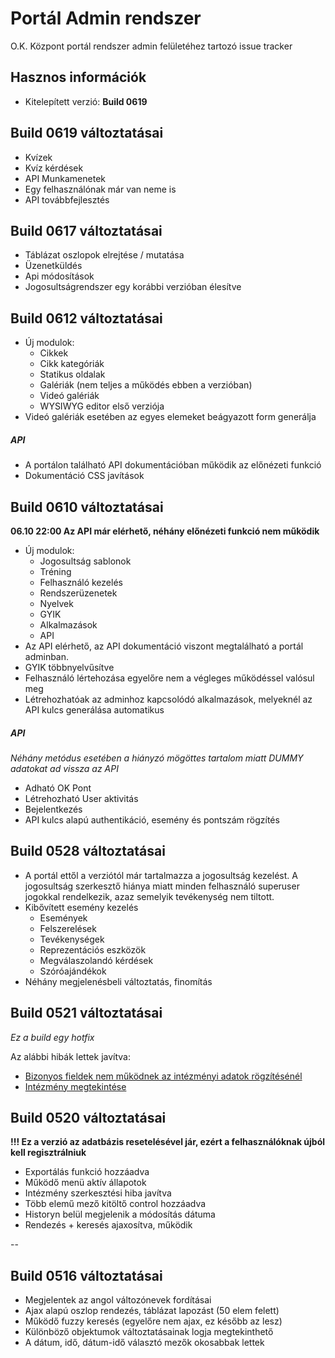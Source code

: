 Portál Admin rendszer
=========================

O.K. Központ portál rendszer admin felületéhez tartozó issue tracker

## Hasznos információk
* Kitelepített verzió: **Build 0619**

## Build 0619 változtatásai

- Kvízek
- Kvíz kérdések
- API Munkamenetek
- Egy felhasználónak már van neme is
- API továbbfejlesztés

## Build 0617 változtatásai

- Táblázat oszlopok elrejtése / mutatása
- Üzenetküldés
- Api módosítások
- Jogosultságrendszer egy korábbi verzióban élesítve

## Build 0612 változtatásai

- Új modulok:
  * Cikkek
  * Cikk kategóriák
  * Statikus oldalak
  * Galériák (nem teljes a működés ebben a verzióban)
  * Videó galériák
  * WYSIWYG editor első verziója
- Videó galériák esetében az egyes elemeket beágyazott form generálja

##### API

- A portálon található API dokumentációban működik az előnézeti funkció
- Dokumentáció CSS javítások

## Build 0610 változtatásai

**06.10 22:00 Az API már elérhető, néhány előnézeti funkció nem működik**

- Új modulok:
  * Jogosultság sablonok
  * Tréning
  * Felhasználó kezelés
  * Rendszerüzenetek
  * Nyelvek
  * GYIK
  * Alkalmazások 
  * API
- Az API elérhető, az API dokumentáció viszont megtalálható a portál adminban.
- GYIK többnyelvűsítve
- Felhasználó lértehozása egyelőre nem a végleges működéssel valósul meg
- Létrehozhatóak az adminhoz kapcsolódó alkalmazások, melyeknél az API kulcs generálása automatikus

##### API

*Néhány metódus esetében a hiányzó mögöttes tartalom miatt DUMMY adatokat ad vissza az API*

- Adható OK Pont
- Létrehozható User aktivitás
- Bejelentkezés
- API kulcs alapú authentikáció, esemény és pontszám rögzítés

## Build 0528 változtatásai

- A portál ettől a verziótól már tartalmazza a jogosultság kezelést. A jogosultság szerkesztő hiánya miatt minden felhasználó superuser jogokkal rendelkezik, azaz semelyik tevékenység nem tiltott.
- Kibővített esemény kezelés
  * Események
  * Felszerelések
  * Tevékenységek
  * Reprezentációs eszközök
  * Megválaszolandó kérdések
  * Szóróajándékok
- Néhány megjelenésbeli változtatás, finomítás

## Build 0521 változtatásai

_Ez a build egy hotfix_

Az alábbi hibák lettek javítva:

* [Bizonyos fieldek nem működnek az intézményi adatok rögzítésénél](https://github.com/DelightSolutions/fay-portal-admin-feedback/issues/12)
* [Intézmény megtekintése](https://github.com/DelightSolutions/fay-portal-admin-feedback/issues/11)

## Build 0520 változtatásai

**!!! Ez a verzió az adatbázis resetelésével jár, ezért a felhasználóknak újból kell regisztrálniuk**

* Exportálás funkció hozzáadva
* Működő menü aktív állapotok
* Intézmény szerkesztési hiba javítva
* Több elemű mező kitöltő control hozzáadva
* Historyn belül megjelenik a módosítás dátuma
* Rendezés + keresés ajaxosítva, működik

--

## Build 0516 változtatásai
* Megjelentek az angol változónevek fordításai
* Ajax alapú oszlop rendezés, táblázat lapozást (50 elem felett)
* Működő fuzzy keresés (egyelőre nem ajax, ez később az lesz)
* Különböző objektumok változtatásainak logja megtekinthető
* A dátum, idő, dátum-idő választó mezők okosabbak lettek

